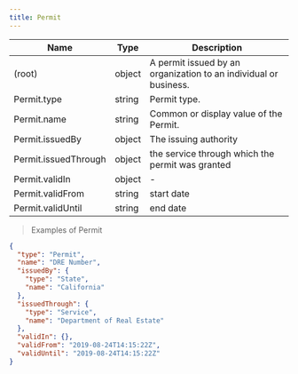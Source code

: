 ```yaml
---
title: Permit
---
```

| Name | Type | Description |
|---|---|---|
| (root) | object | A permit issued by an organization to an individual or business. |
| Permit.type | string | Permit type. |
| Permit.name | string | Common or display value of the Permit. |
| Permit.issuedBy | object | The issuing authority |
| Permit.issuedThrough | object | the service through which the permit was granted |
| Permit.validIn | object | - |
| Permit.validFrom | string | start date |
| Permit.validUntil | string | end date |

> Examples of Permit

```json
{
  "type": "Permit",
  "name": "DRE Number",
  "issuedBy": {
    "type": "State",
    "name": "California"
  },
  "issuedThrough": {
    "type": "Service",
    "name": "Department of Real Estate"
  },
  "validIn": {},
  "validFrom": "2019-08-24T14:15:22Z",
  "validUntil": "2019-08-24T14:15:22Z"
}
```


